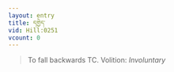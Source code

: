 ```yaml
---
layout: entry
title: དགྱེད་
vid: Hill:0251
vcount: 0
---
```

> To fall backwards TC\.
> Volition: _Involuntary_


